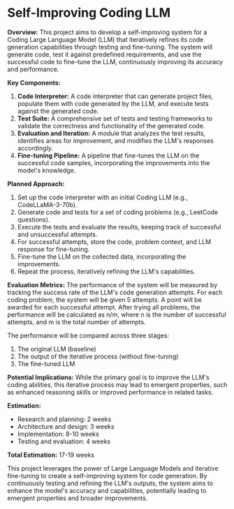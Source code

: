 # Self-Improving Coding LLM

**Overview:**
This project aims to develop a self-improving system for a Coding Large Language Model (LLM) that iteratively refines its code generation capabilities through testing and fine-tuning. The system will generate code, test it against predefined requirements, and use the successful code to fine-tune the LLM, continuously improving its accuracy and performance.

**Key Components:**
1. **Code Interpreter:** A code interpreter that can generate project files, populate them with code generated by the LLM, and execute tests against the generated code.
2. **Test Suite:** A comprehensive set of tests and testing frameworks to validate the correctness and functionality of the generated code.
3. **Evaluation and Iteration:** A module that analyzes the test results, identifies areas for improvement, and modifies the LLM's responses accordingly.
4. **Fine-tuning Pipeline:** A pipeline that fine-tunes the LLM on the successful code samples, incorporating the improvements into the model's knowledge.

**Planned Approach:**
1. Set up the code interpreter with an initial Coding LLM (e.g., CodeLLaMA-3-70b).
2. Generate code and tests for a set of coding problems (e.g., LeetCode questions).
3. Execute the tests and evaluate the results, keeping track of successful and unsuccessful attempts.
4. For successful attempts, store the code, problem context, and LLM response for fine-tuning.
5. Fine-tune the LLM on the collected data, incorporating the improvements.
6. Repeat the process, iteratively refining the LLM's capabilities.

**Evaluation Metrics:**
The performance of the system will be measured by tracking the success rate of the LLM's code generation attempts. For each coding problem, the system will be given 5 attempts. A point will be awarded for each successful attempt. After trying all problems, the performance will be calculated as n/m, where n is the number of successful attempts, and m is the total number of attempts.

The performance will be compared across three stages:
1. The original LLM (baseline)
2. The output of the iterative process (without fine-tuning)
3. The fine-tuned LLM

**Potential Implications:**
While the primary goal is to improve the LLM's coding abilities, this iterative process may lead to emergent properties, such as enhanced reasoning skills or improved performance in related tasks.

**Estimation:**
- Research and planning: 2 weeks
- Architecture and design: 3 weeks
- Implementation: 8-10 weeks
- Testing and evaluation: 4 weeks

**Total Estimation:** 17-19 weeks

This project leverages the power of Large Language Models and iterative fine-tuning to create a self-improving system for code generation. By continuously testing and refining the LLM's outputs, the system aims to enhance the model's accuracy and capabilities, potentially leading to emergent properties and broader improvements.
